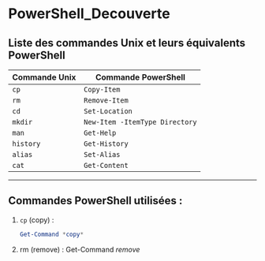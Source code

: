 # PowerShell_Decouverte

## Liste des commandes Unix et leurs équivalents PowerShell

| Commande Unix | Commande PowerShell |
|----------------|---------------------|
| `cp`           | `Copy-Item`         |
| `rm`           | `Remove-Item`       |
| `cd`           | `Set-Location`      |
| `mkdir`        | `New-Item -ItemType Directory` |
| `man`          | `Get-Help`          |
| `history`      | `Get-History`       |
| `alias`        | `Set-Alias`         |
| `cat`          | `Get-Content`       |

---

## Commandes PowerShell utilisées :

1. `cp` (copy) :
   ```powershell
   Get-Command *copy*
   
2. rm (remove) :
   Get-Command *remove*
